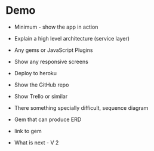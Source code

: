 # Demo

* Minimum - show the app in action

* Explain a high level architecture (service layer)
* Any gems or JavaScript Plugins 
* Show any responsive screens
* Deploy to heroku 
* Show the GitHub repo
* Show Trello or similar
* There something specially difficult, sequence diagram 

* Gem that can produce ERD
- link to gem

* What is next - V 2




